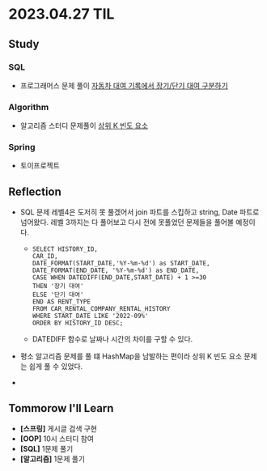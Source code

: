 # 2023.04.27 TIL

## Study
### SQL
- 프로그래머스 문제 풀이 [자동차 대여 기록에서 장기/단기 대여 구분하기](https://school.programmers.co.kr/learn/courses/30/lessons/151138)
### Algorithm
- 알고리즘 스터디 문제풀이 [상위 K 빈도 요소](https://memodayoungee.tistory.com/124)
### Spring
- 토이프로젝트

## Reflection
- SQL 문제 레벨4은 도저히 못 풀겠어서 join 파트를 스킵하고 string, Date 파트로 넘어왔다. 레벨 3까지는 다 풀어보고 다시 전에 못풀었던 문제들을 풀어볼 예정이다.
  - ```mysql 
    SELECT HISTORY_ID,
    CAR_ID,
    DATE_FORMAT(START_DATE,'%Y-%m-%d') as START_DATE,
    DATE_FORMAT(END_DATE, '%Y-%m-%d') as END_DATE,
    CASE WHEN DATEDIFF(END_DATE,START_DATE) + 1 >=30
    THEN '장기 대여'
    ELSE '단기 대여'
    END AS RENT_TYPE
    FROM CAR_RENTAL_COMPANY_RENTAL_HISTORY
    WHERE START_DATE LIKE '2022-09%'
    ORDER BY HISTORY_ID DESC;
  - DATEDIFF 함수로 날짜나 시간의 차이를 구할 수 있다.

- 평소 알고리즘 문제를 풀 떄 HashMap을 남발하는 편이라 상위 K 빈도 요소 문제는 쉽게 풀 수 있었다.
- 
## Tommorow I'll Learn
- **[스프링]** 게시글 검색 구현
- **[OOP]** 10시 스터디 참여
- **[SQL]** 1문제 풀기
- **[알고리즘]** 1문제 풀기

